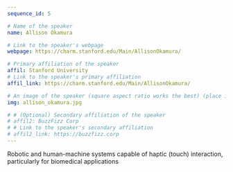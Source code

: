 ```yaml
---
sequence_id: 5

# Name of the speaker
name: Allison Okamura

# Link to the speaker's webpage
webpage: https://charm.stanford.edu/Main/AllisonOkamura/

# Primary affiliation of the speaker
affil: Stanford University
# Link to the speaker's primary affiliation
affil_link: https://charm.stanford.edu/Main/AllisonOkamura/

# An image of the speaker (square aspect ratio works the best) (place in the `assets/img/speakers` directory)
img: allison_okamura.jpg

# # (Optional) Secondary affiliation of the speaker
# affil2: BuzzFizz Corp
# # Link to the speaker's secondary affiliation 
# affil2_link: https://buzzfizz.corp
---
```


<!-- Whatever you write below will show up as the speaker's bio -->

Robotic and human-machine systems capable of haptic (touch) interaction, particularly for biomedical applications

